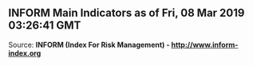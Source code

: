 ## INFORM Main Indicators as of Fri, 08 Mar 2019 03:26:41 GMT

Source: **INFORM (Index For Risk Management) - http://www.inform-index.org**